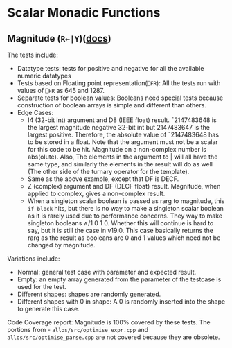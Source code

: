 # Scalar Monadic Functions

## Magnitude (`R←|Y`)([docs](https://help.dyalog.com/latest/#Language/Primitive%20Functions/Magnitude.htm))

The tests include:
- Datatype tests: tests for positive and negative for all the available numeric datatypes
- Tests based on Floating point representation(`⎕FR`): All the tests run with values of `⎕FR` as 645 and 1287.
- Separate tests for boolean values: Booleans need special tests because construction of boolean arrays is simple and different than others.
- Edge Cases:
    - I4 (32-bit int) argument and D8 (IEEE float) result. ¯2147483648 is the largest magnitude negative 32-bit int but 2147483647 is the largest positive. Therefore, the absolute value of ¯2147483648 has to be stored in a float. Note that the argument must not be a scalar for this code to be hit. Magnitude on a non-complex number is abs(olute). Also, The elements in the argument to | will all have the same type, and similarly the elements in the result will do as well (The other side of the turnary operator for the template).
    - Same as the above example, except that DF is DECF.
    - Z (complex) argument and DF (DECF float) result. Magnitude, when applied to complex, gives a non-complex result.
    - When a singleton scalar boolean is passed as rarg to magnitude, this `if block` hits, but there is no way to make a singleton scalar boolean as it is rarely used due to performance concerns. They way to make singleton booleans ∧/1 0 1 0. Whether this will continue is hard to say, but it is still the case in v19.0. This case basically returns the rarg as the result as booleans are 0 and 1 values which need not be changed by magnitude.

Variations include:
- Normal: general test case with parameter and expected result.
- Empty: an empty array generated from the parameter of the testcase is used for the test.
- Different shapes: shapes are randomly generated.
- Different shapes with 0 in shape: A 0 is randomly inserted into the shape to generate this case.

Code Coverage report: Magnitude is 100% covered by these tests. The portions from - `allos/src/optimise_expr.cpp` and `allos/src/optimise_parse.cpp` are not covered because they are obsolete.